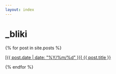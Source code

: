 ```yaml
---
layout: index 
---
```


# _bliki

{% for post in site.posts %}        
<p>
    <a href="{{ baseurl }}{{ post.url }}">[{{ post.date | date: "%Y/%m/%d" }}] {{ post.title }}</a>
</p>
{% endfor %}

